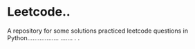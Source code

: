 # Leetcode..
A repository for some solutions practiced leetcode questions in Python.................. ....... .
.
